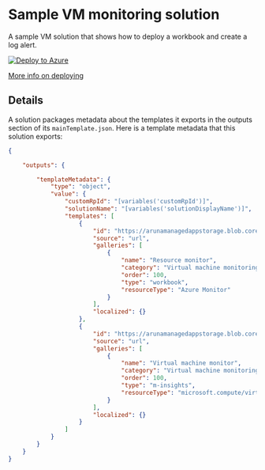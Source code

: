 # Sample VM monitoring solution

A sample VM solution that shows how to deploy a workbook and create a log alert.

[![Deploy to Azure](http://azuredeploy.net/deploybutton.png)](https://portal.azure.com/#create/Microsoft.Template/uri/https%3A%2F%2Fraw.githubusercontent.com%2Facearun%2Fmanagedsolutions%2Fmaster%2FSolutions%2FVmMonitoring%2Fazuredeploy.json)

[More info on deploying](../deploy.md)

## Details
A solution packages metadata about the templates it exports in the outputs section of its `mainTemplate.json`. Here is a template metadata that this solution exports:

```json
{

    "outputs": {

        "templateMetadata": {
            "type": "object",
            "value": {
                "customRpId": "[variables('customRpId')]",
                "solutionName": "[variables('solutionDisplayName')]",
                "templates": [
                    {
                        "id": "https://arunamanagedappstorage.blob.core.windows.net/managedsolutions/ResourceMonitor.workbook",
                        "source": "url",
                        "galleries": [
                            {
                                "name": "Resource monitor",
                                "category": "Virtual machine monitoring solution",
                                "order": 100,
                                "type": "workbook",
                                "resourceType": "Azure Monitor"
                            }
                        ],
                        "localized": {}
                    },
                    {
                        "id": "https://arunamanagedappstorage.blob.core.windows.net/managedsolutions/ResourceMonitor.workbook",
                        "source": "url",
                        "galleries": [
                            {
                                "name": "Virtual machine monitor",
                                "category": "Virtual machine monitoring solution",
                                "order": 100,
                                "type": "m-insights",
                                "resourceType": "microsoft.compute/virtualmachines"
                            }
                        ],
                        "localized": {}
                    }    
                ]
            }
        }
    }
}
```